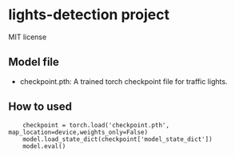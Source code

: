# lights-detection project
MIT license

## Model file
- checkpoint.pth: A trained torch checkpoint file for traffic lights.

## How to used
```
    checkpoint = torch.load('checkpoint.pth', map_location=device,weights_only=False)
    model.load_state_dict(checkpoint['model_state_dict'])
    model.eval()
```
